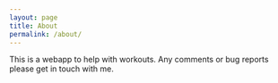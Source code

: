 ```yaml
---
layout: page
title: About
permalink: /about/
---
```


This is a webapp to help with workouts.
Any comments or bug reports please get in touch with me.
